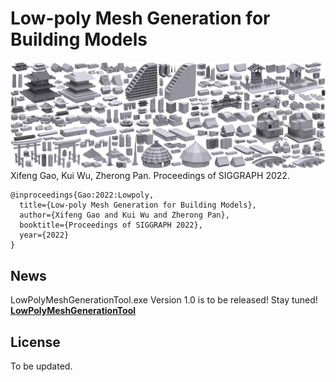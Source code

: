 # Low-poly Mesh Generation for Building Models
![](imgs/Teaser-01-out-fs8.jpg)
Xifeng Gao, Kui Wu, Zherong Pan.
Proceedings of SIGGRAPH 2022.

```
@inproceedings{Gao:2022:Lowpoly,
  title={Low-poly Mesh Generation for Building Models},
  author={Xifeng Gao and Kui Wu and Zherong Pan},
  booktitle={Proceedings of SIGGRAPH 2022},
  year={2022}
}
```

## News

LowPolyMeshGenerationTool.exe Version 1.0 is to be released! Stay tuned!
**[LowPolyMeshGenerationTool]()**


## License
To be updated.
